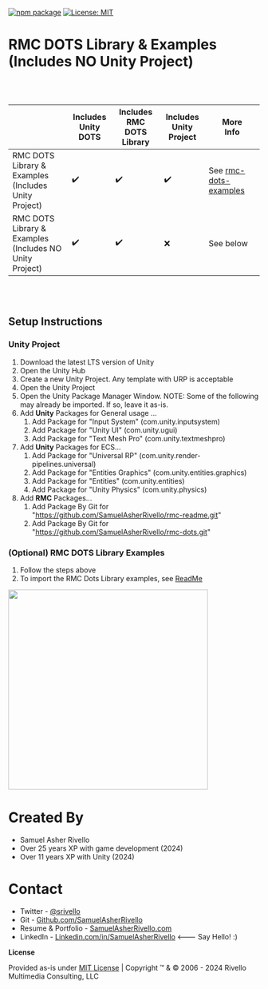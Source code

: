 [![npm package](https://img.shields.io/npm/v/com.rmc.rmc-dots)](https://www.npmjs.com/package/com.rmc.rmc-dots)
[![License: MIT](https://img.shields.io/badge/License-MIT-green.svg)](https://opensource.org/licenses/MIT)

# RMC DOTS Library & Examples<BR>(Includes **NO** Unity Project)
<BR>
<BR>

|                                                            | Includes<BR>Unity DOTS | Includes<BR>RMC DOTS Library   | Includes<BR>Unity Project  | More<BR>Info  |
|------------------------------------------------------------|------------------------|--------------------------------|----------------------------|---------------|
| RMC DOTS Library & Examples<BR>(Includes Unity Project)    | ✔️                     | ✔️                            | ✔️                         | See [rmc-dots-examples](https://github.com/SamuelAsherRivello/rmc-dots-examples/)     |
| RMC DOTS Library & Examples<BR>(Includes NO Unity Project) | ✔️                     | ✔️                            | ❌                         | See below    |

<BR>
<BR>

## Setup Instructions

### Unity Project 

1. Download the latest LTS version of Unity
1. Open the Unity Hub
1. Create a new Unity Project. Any template with URP is acceptable
1. Open the Unity Project
1. Open the Unity Package Manager Window. NOTE: Some of the following may already be imported. If so, leave it as-is.
1. Add **Unity** Packages for General usage ...
    1. Add Package for "Input System" (com.unity.inputsystem)
    1. Add Package for "Unity UI" (com.unity.ugui)
    1. Add Package for "Text Mesh Pro" (com.unity.textmeshpro)
1. Add **Unity** Packages for ECS...
    1. Add Package for "Universal RP" (com.unity.render-pipelines.universal)
    1. Add Package for "Entities Graphics" (com.unity.entities.graphics)
    1. Add Package for "Entities" (com.unity.entities)
    1. Add Package for "Unity Physics" (com.unity.physics)
1. Add **RMC** Packages...
    1. Add Package By Git for "https://github.com/SamuelAsherRivello/rmc-readme.git"
    1. Add Package By Git for "https://github.com/SamuelAsherRivello/rmc-dots.git"

### (Optional) RMC DOTS Library Examples
1. Follow the steps above
1. To import the RMC Dots Library examples, see [ReadMe](https://github.com/SamuelAsherRivello/rmc-dots-examples/blob/main/Unity/Assets/ReadMe.txt)

<img src="https://media.githubusercontent.com/media/SamuelAsherRivello/rmc-dots/486cbed228c68b64493305ee12d7faa39a2fbc98/RMC%20DOTS/Documentation/Images/rmc-dots-examples-screenshot.jpg" width = "400px" />


Created By
=============

- Samuel Asher Rivello 
- Over 25 years XP with game development (2024)
- Over 11 years XP with Unity (2024)

Contact
=============

- Twitter - <a href="https://twitter.com/srivello/">@srivello</a>
- Git - <a href="https://github.com/SamuelAsherRivello/">Github.com/SamuelAsherRivello</a>
- Resume & Portfolio - <a href="http://www.SamuelAsherRivello.com">SamuelAsherRivello.com</a>
- LinkedIn - <a href="https://Linkedin.com/in/SamuelAsherRivello">Linkedin.com/in/SamuelAsherRivello</a> <--- Say Hello! :)


**License**

Provided as-is under <a href="./LICENSE">MIT License</a> | Copyright ™ & © 2006 - 2024 Rivello Multimedia Consulting, LLC

